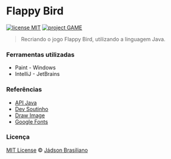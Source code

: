 # Flappy Bird

[![license MIT](https://img.shields.io/badge/license-MIT-orange)](https://github.com/jadsonbrasiliano/flappy-bird/blob/main/LICENSE)
[![project GAME](https://img.shields.io/badge/project-GAME-success)](https://github.com/jadsonbrasiliano/flappy-bird/projects/1)

> Recriando o jogo Flappy Bird, utilizando a linguagem Java.

### Ferramentas utilizadas

- Paint - Windows
- IntelliJ - JetBrains

### Referências

- [API Java](https://docs.oracle.com/en/java/javase/16/docs/api/index.html)
- [Dev Soutinho](https://www.youtube.com/watch?v=jOAU81jdi-c&list=PLTcmLKdIkOWmeNferJ292VYKBXydGeDej)
- [Draw Image](https://stackoverflow.com/questions/24063351/drawing-certain-parts-of-image-offset-from-the-corner)
- [Google Fonts](https://fonts.google.com/specimen/Press+Start+2P?query=press)

### Licença

[MIT License](https://github.com/jadsonbrasiliano/flappy-bird/blob/main/LICENSE) © 
[Jádson Brasiliano](https://github.com/jadsonbrasiliano)
